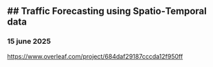 ## ## Traffic Forecasting using Spatio‑Temporal data
### 15 june 2025
https://www.overleaf.com/project/684daf29187cccda12f950ff